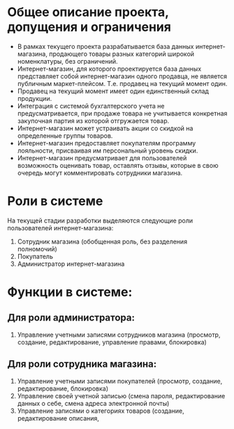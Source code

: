 # Общее описание проекта, допущения и ограничения
+ В рамках текущего проекта разрабатывается база данных интернет-магазина, продающего товары разных категорий широкой номенклатуры, без ограничений.
+ Интернет-магазин, для которого проектируется база данных представляет собой интернет-магазин одного продавца, не является публичным маркет-плейсом. Т.е. продавец на текущий момент один.
+ Продавец на текущий момент имеет один единственный склад продукции.
+ Интеграция с системой бухгалтерского учета не предусматривается, при продаже товара не учитывается конкретная закупочная партия из которой отгружается товар.
+ Интернет-магазин может устраивать акции со скидкой на определенные группы товаров.
+ Интернет-магазин предоставляет покупателям программу лояльности, присваивая им персональный уровень скидки.
+ Интернет-магазин предусматривает для пользователей возможность оценивать товар, оставлять отзывы, которые в свою очередь могут комментировать сотрудники магазина.

# Роли в системе
На текущей стадии разработки выделяются следующие роли пользователей интернет-магазина:
1. Сотрудник магазина (обобщенная роль, без разделения полномочий)
2. Покупатель
3. Администратор интернет-магазина
  
# Функции в системе:
## Для роли администратора:
1. Управление учетными записями сотрудников магазина (просмотр, создание, редактирование, управление правами, блокировка)

## Для роли сотрудника магазина:
1. Управление учетными записями покупателей (просмотр, создание, редактирование, блокировка)
4. Управление своей учетной записью (смена пароля, редактирование данных о себе, смена адреса электронной почты)
5. Управление записями о категориях товаров (создание, редактирование описания, 
